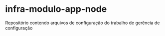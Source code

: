 # infra-modulo-app-node
Repositório contendo arquivos de configuração do trabalho de gerência de configuração
